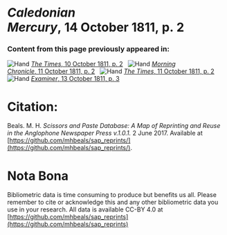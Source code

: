 # *Caledonian Mercury*, 14 October 1811, p. 2  
  
### Content from this page previously appeared in:  
![Hand](http://scissorsandpaste.net/wp-content/uploads/2017/06/smallhandpointer.png) [*The Times*, 10 October 1811, p. 2](https://mhbeals.github.io/sap_html/The-Times/The-Times-10-October-1811-p-2)  
![Hand](http://scissorsandpaste.net/wp-content/uploads/2017/06/smallhandpointer.png) [*Morning Chronicle*, 11 October 1811, p. 2](https://mhbeals.github.io/sap_html/Morning-Chronicle/Morning-Chronicle-11-October-1811-p-2)  
![Hand](http://scissorsandpaste.net/wp-content/uploads/2017/06/smallhandpointer.png) [*The Times*, 11 October 1811, p. 2](https://mhbeals.github.io/sap_html/The-Times/The-Times-11-October-1811-p-2)  
![Hand](http://scissorsandpaste.net/wp-content/uploads/2017/06/smallhandpointer.png) [*Examiner*, 13 October 1811, p. 3](https://mhbeals.github.io/sap_html/Examiner/Examiner-13-October-1811-p-3)  


# Citation: 

Beals. M. H. *Scissors and Paste Database: A Map of Reprinting and Reuse in the Anglophone Newspaper Press v.1.0.1.* 2 June 2017. Available at [https://github.com/mhbeals/sap_reprints/](https://github.com/mhbeals/sap_reprints/). 

# Nota Bona

Bibliometric data is time consuming to produce but benefits us all. Please remember to cite or acknowledge this and any other bibliometric data you use in your research. All data is available CC-BY 4.0 at [https://github.com/mhbeals/sap_reprints](https://github.com/mhbeals/sap_reprints)